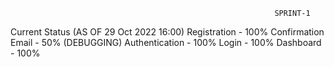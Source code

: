                                                               SPRINT-1
 
Current Status (AS OF 29 Oct 2022 16:00)
Registration - 100%
Confirmation Email - 50% (DEBUGGING)
Authentication - 100%
Login - 100%
Dashboard - 100%
